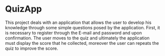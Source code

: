 # QuizApp
 This project deals with an application that allows the user to develop his knowledge through some simple questions posed by the application. First, it is necessary to register through the E-mail and password and upon confirmation. The user moves to the quiz and ultimately the application must display the score that he collected, moreover the user can repeats the quiz to improve the score.
